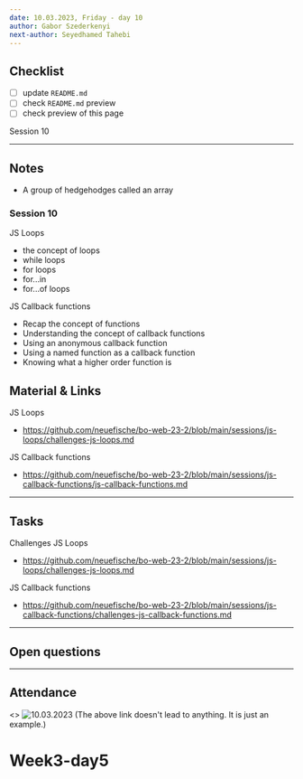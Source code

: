 ```yaml
---
date: 10.03.2023, Friday - day 10
author: Gabor Szederkenyi
next-author: Seyedhamed Tahebi
---
```


## Checklist

- [ ] update `README.md`
- [ ] check `README.md` preview
- [ ] check preview of this page

Session 10

---

## Notes

- A group of hedgehodges called an array

### Session 10

JS Loops

- the concept of loops
- while loops
- for loops
- for...in
- for...of loops

JS Callback functions

- Recap the concept of functions
- Understanding the concept of callback functions
- Using an anonymous callback function
- Using a named function as a callback function
- Knowing what a higher order function is

## Material & Links

JS Loops

- https://github.com/neuefische/bo-web-23-2/blob/main/sessions/js-loops/challenges-js-loops.md

JS Callback functions

- https://github.com/neuefische/bo-web-23-2/blob/main/sessions/js-callback-functions/js-callback-functions.md

---

## Tasks

Challenges
JS Loops

- https://github.com/neuefische/bo-web-23-2/blob/main/sessions/js-loops/challenges-js-loops.md

JS Callback functions

- https://github.com/neuefische/bo-web-23-2/blob/main/sessions/js-callback-functions/challenges-js-callback-functions.md

---

## Open questions

---

## Attendance

<>
![10.03.2023](/Users/gaborszederkenyi/Desktop/screenshots/bo-web-23-2-2023-03-10.png)
(The above link doesn't lead to anything. It is just an example.)
# Week3-day5
